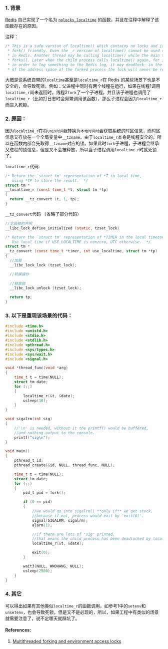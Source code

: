 ### 1. 背景

[Redis][redis] 自己实现了一个名为 [`nolocks_localtime`][nolocks_localtime] 的函数，并且在注释中解释了该函数存在的原因。

注释：
```c
/* This is a safe version of localtime() which contains no locks and is
 * fork() friendly. Even the _r version of localtime() cannot be used safely
 * in Redis. Another thread may be calling localtime() while the main thread
 * forks(). Later when the child process calls localtime() again, for instance
 * in order to log something to the Redis log, it may deadlock: in the copy
 * of the address space of the forked process the lock will never be released.
```

大概是说系统自带的`localtime`甚至是`localtime_r`在 Redis 的某些场景下也是不安全的，会导致死锁。例如：父进程中同时有两个线程在运行，如果在线程1调用`localtime_r`尚未返回时，线程2`fork`了一个子进程，并且该子进程也调用了`localtime_r`（比如打日志时会频繁调用该函数），那么子进程会因为`localtime_r`而进入死锁。

### 2. 原因：

因为`localtime_r`在将`Unix时间戳`转换为`本地时间时`会获取系统的时区信息，而时区信息又存放在一个全局变量中`__tzname`。由于`localtime_r`本身是线程安全的，所以在函数内部会先取得`__tzname`对应的锁。如果此时`fork`子进程，子进程会继承父进程的锁信息，但是又不会被释放，所以当子进程调用`localtime_r`时就死锁了。

`localtime_r`代码:
```c
/* Return the `struct tm' representation of *T in local time,
   using *TP to store the result.  */
struct tm *
__localtime_r (const time_t *t, struct tm *tp)
{
  return __tz_convert (t, 1, tp);
}
```
`__tz_convert`代码 （省略了部分代码）
```c
//全局锁的声明
__libc_lock_define_initialized (static, tzset_lock)

/* Return the `struct tm' representation of *TIMER in the local timezone.
   Use local time if USE_LOCALTIME is nonzero, UTC otherwise.  */
struct tm *
__tz_convert (const time_t *timer, int use_localtime, struct tm *tp)
{
  //加锁
  __libc_lock_lock (tzset_lock);

  //转换操作
  
  //释放锁
  __libc_lock_unlock (tzset_lock);

  return tp;
}
```

### 3. 以下是重现该场景的代码：
```c
#include <time.h>
#include <unistd.h>
#include <stdio.h>
#include <stdlib.h>
#include <pthread.h>
#include <sys/types.h>
#include <sys/wait.h>
#include <signal.h>

void *thread_func(void *arg)
{
    time_t t = time(NULL);
    struct tm date;
    for (;;)
    {
        localtime_r(&t, &date);
        usleep(10);
    }
}

void sigalrm(int sig)
{
    //'\n' is needed, without it the printf() would be buffered,
    //and nothing output to the console.
    printf("sig\n");
}

void main()
{
    pthread_t id;
    pthread_create(&id, NULL, thread_func, NULL);

    time_t t = time(NULL);
    struct tm date;
    for (;;)
    {
        pid_t pid = fork();

        if (0 == pid)
        {
            //we would go into sigalrm() **only if** we get stuck.
            //because if not, process would exit by 'exit(0)'.
            signal(SIGALRM, sigalrm);
            alarm(1);

            //if there are lots of "sig" printed,
            //that means the child process has been deadlocked by localtime_r().
            localtime_r(&t, &date);

            exit(0);
        }

        wait3(NULL, WNOHANG, NULL);
        usleep(2500);
    }
}
```

### 4. 其它
可以得出如果有其他类似`localtime_r`的函数调用，如参考1中的`setenv`和`unsetenv`，也会导致死锁。但是又不是必现的，所以，如果工程中有类似的场景就需要注意了，说不定哪天就踩坑了。

#### References:

1. [Multithreaded forking and environment access locks](https://rachelbythebay.com/w/2014/08/16/forkenv/)

[redis]: https://github.com/antirez/redis
[nolocks_localtime]:https://github.com/antirez/redis/blob/unstable/src/localtime.c#L59